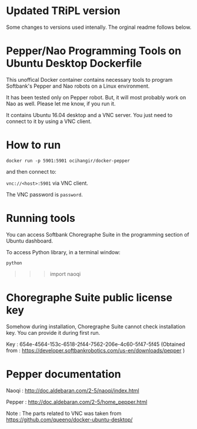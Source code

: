 # Updated TRiPL version
Some changes to versions used intenally. The orginal readme follows below.


# Pepper/Nao Programming Tools on Ubuntu Desktop Dockerfile

This unoffical Docker container contains necessary tools to program Softbank's Pepper and Nao robots on a Linux environment. 

It has been tested only on Pepper robot. But, it will most probably work on Nao as well. Please let me know, if you run it.

It contains Ubuntu 16.04 desktop and a VNC server. You just need to connect to it by using a VNC client.

# How to run

`docker run -p 5901:5901 ocihangir/docker-pepper`

and then connect to:

`vnc://<host>:5901` via VNC client.

The VNC password is `password`.

# Running tools

You can access Softbank Choregraphe Suite in the programming section of Ubuntu dashboard.

To access Python library, in a terminal window:

`python`

>>> import naoqi

# Choregraphe Suite public license key

Somehow during installation, Choregraphe Suite cannot check installation key. You can provide it during first run. 

Key : 654e-4564-153c-6518-2f44-7562-206e-4c60-5f47-5f45
(Obtained from : https://developer.softbankrobotics.com/us-en/downloads/pepper )

# Pepper documentation

Naoqi : http://doc.aldebaran.com/2-5/naoqi/index.html

Pepper : http://doc.aldebaran.com/2-5/home_pepper.html

Note : The parts related to VNC was taken from https://github.com/queeno/docker-ubuntu-desktop/
